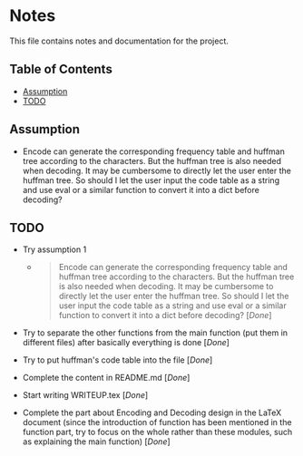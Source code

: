# Notes

This file contains notes and documentation for the project.

## Table of Contents
- [Assumption](#Assumption)
- [TODO](#todo)

## Assumption

- Encode can generate the corresponding frequency table and huffman tree according to the characters. But the huffman tree is also needed when decoding. It may be cumbersome to directly let the user enter the huffman tree. So should I let the user input the code table as a string and use eval or a similar function to convert it into a dict before decoding?

## TODO

- Try assumption 1
    + > Encode can generate the corresponding frequency table and huffman tree according to the characters. But the huffman tree is also needed when decoding. It may be cumbersome to directly let the user enter the huffman tree. So should I let the user input the code table as a string and use eval or a similar function to convert it into a dict before decoding? [*Done*]

- Try to separate the other functions from the main function (put them in different files) after basically everything is done [*Done*]
- Try to put huffman's code table into the file [*Done*]
- Complete the content in README.md [*Done*]
- Start writing WRITEUP.tex [*Done*]
- Complete the part about Encoding and Decoding design in the LaTeX document (since the introduction of function has been mentioned in the function part, try to focus on the whole rather than these modules, such as explaining the main function) [*Done*]
